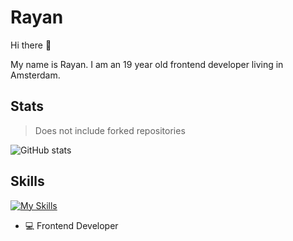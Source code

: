# Rayan 

Hi there 👋

My name is Rayan. I am an 19 year old frontend developer living in Amsterdam. 

## Stats 

> Does not include forked repositories

![GitHub stats](https://github-readme-stats.vercel.app/api?username=RayanSp&theme=tokyonight\&include_all_commits=true)


## Skills 

[![My Skills](https://skillicons.dev/icons?i=html,css,js,nextjs,react,svelte,figma,lua&perline=6)](https://skillicons.dev)


- 💻 Frontend Developer




